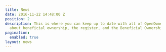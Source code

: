 ```yaml
---
title: News
date: 2016-11-22 14:48:00 Z
position: 2
description: This is where you can keep up to date with all of OpenOwnership's news
  about beneficial ownership, the register, and the Beneficial Ownership Data Standard.
pagination:
  enabled: true
layout: news
---
```



